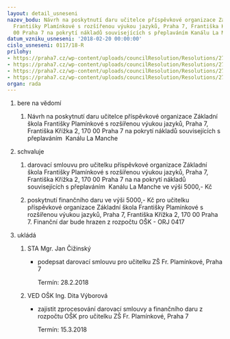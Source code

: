 ```yaml
---
layout: detail_usneseni
nazev_bodu: Návrh na poskytnutí daru učitelce příspěvkové organizace Základní škola
  Františky Plamínkové s rozšířenou výukou jazyků, Praha 7, Františka Křížka 2, 170
  00 Praha 7 na pokrytí nákladů souvisejících s přeplaváním Kanálu La Manche
datum_vzniku_usneseni: '2018-02-20 00:00:00'
cislo_usneseni: 0117/18-R
prilohy:
- https://praha7.cz/wp-content/uploads/councilResolution/Resolutions/27197/export/1_Duvodova_zprava~327136.doc
- https://praha7.cz/wp-content/uploads/councilResolution/Resolutions/27197/export/2Darovacismlouva~327135.doc
- https://praha7.cz/wp-content/uploads/councilResolution/Resolutions/27197/export/3InformacekakciLAMANCHE~327133.pdf
- https://praha7.cz/wp-content/uploads/councilResolution/Resolutions/27197/export/export~328634.pdf
organ: rada
---
```

<ol id="urzList" class="urzList_view"><li class="urzClass1" id=""><span name="1">bere na vědomí</span><ol class="urzOlClass decimal "><li class="urzClass2" id="" style="text-align: left;"><span><p>Návrh na poskytnutí daru učitelce příspěvkové organizace Základní škola Františky Plamínkové s rozšířenou výukou jazyků, Praha 7, Františka Křížka 2, 170 00 Praha 7 na pokrytí nákladů souvisejících s přeplaváním&nbsp; Kanálu La Manche</p></span></li></ol></li><li class="urzClass1" id=""><span name="24">schvaluje</span><ol class="urzOlClass decimal "><li class="urzClass2" id="" style="text-align: left;"><span><p>darovací smlouvu pro učitelku příspěvkové organizace Základní škola Františky Plamínkové s rozšířenou výukou jazyků, Praha 7, Františka Křížka 2, 170 00 Praha 7 na na pokrytí nákladů souvisejících s přeplaváním&nbsp; Kanálu La Manche ve výši 5000,- Kč<br></p></span></li><li class="urzClass2" id="" style="text-align: left;"><span><p>poskytnutí finančního daru ve výši 5000,- Kč pro učitelku příspěvkové organizace Základní škola Františky Plamínkové s rozšířenou výukou jazyků, Praha 7, Františka Křížka 2, 170 00 Praha 7. Finanční dar bude hrazen z rozpočtu OŠK - ORJ 0417</p></span></li></ol></li><li class="urzClass1" id="urzUkoly"><span name="1">ukládá</span><ol class="urzOlClass"><li class="urzClass2"><span><p>STA Mgr. Jan Čižinský</p></span><ul class="urzUlClass"><li class="urzClass3"><span><p>podepsat darovací smlouvu pro učitelku ZŠ Fr. Plamínkové, Praha 7</p></span><span class="urzUkolTermin">  Termín:&nbsp;28.2.2018</span></li></ul></li><li class="urzClass2"><span><p>VED OŠK Ing. Dita Výborová</p></span><ul class="urzUlClass"><li class="urzClass3"><span><p>zajistit zprocesování darovací smlouvy a finančního daru z rozpočtu OŠK pro učitelku ZŠ Fr. Plamínkové, Praha 7</p></span><span class="urzUkolTermin">  Termín:&nbsp;15.3.2018</span></li></ul></li></ol></li></ol>